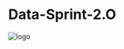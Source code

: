 # Data-Sprint-2.O
  
  ![logo](https://github.com/user-attachments/assets/adf282bf-7b9e-42a0-b839-082078f31557)
